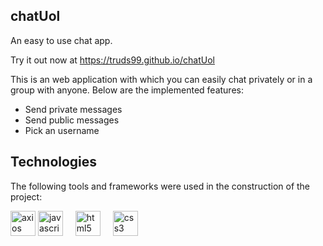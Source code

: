 ## chatUol

An easy to use chat app.

Try it out now at https://truds99.github.io/chatUol

This is an web application with which you can easily chat privately or in a group with anyone. Below are the implemented features:

- Send private messages
- Send public messages
- Pick an username

## Technologies
The following tools and frameworks were used in the construction of the project:<br>
<p>
<img src="https://img.shields.io/badge/axios-%2320232a.svg?&style=for-the-badge&color=informational" height="40" alt="axios logo" />
  <img src="https://img.shields.io/badge/JavaScript-F7DF1E?logo=javascript&logoColor=black&style=for-the-badge" height="40" alt="javascript logo" /> 
  <img width="12" /> 
  <img src="https://img.shields.io/badge/HTML5-E34F26?logo=html5&logoColor=white&style=for-the-badge" height="40" alt="html5 logo"  />
  <img width="12" /> 
  <img src="https://img.shields.io/badge/CSS3-1572B6?logo=css3&logoColor=white&style=for-the-badge" height="40" alt="css3 logo" />
<p/>
